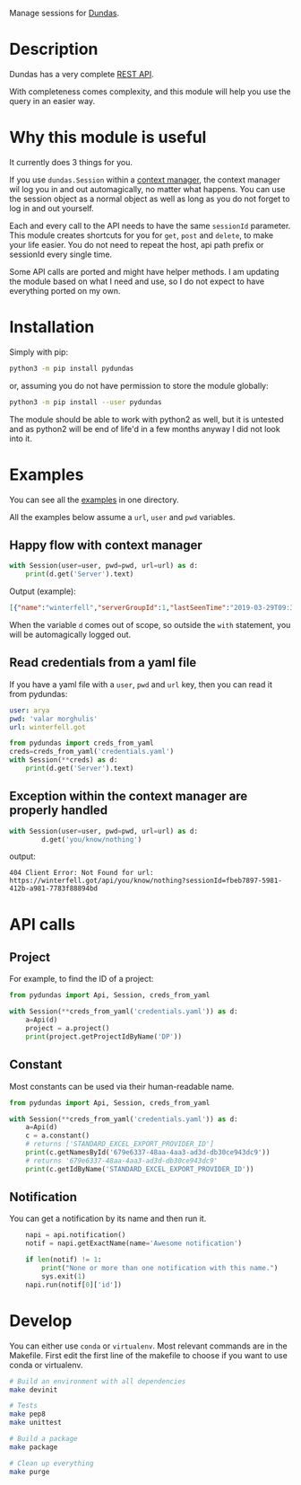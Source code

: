 Manage sessions for [Dundas](https://www.dundas.com/).

# Description


Dundas has a very complete [REST API](https://www.dundas.com/support/api-docs/rest/).

With completeness comes complexity, and this module will help you use the query in an
easier way.

# Why this module is useful

It currently does 3 things for you.

If you use `dundas.Session` within a [context manager](https://docs.python.org/3/reference/datamodel.html#context-managers),
the context manager wil log you in and out automagically, no matter what happens. You can
use the session object as a normal object as well as long as you do not forget to log in and out
yourself.

Each and every call to the API needs to have the same `sessionId` parameter. This module creates
shortcuts for you for `get`, `post` and `delete`, to make your life easier. You do not need
to repeat the host, api path prefix or sessionId every single time.

Some API calls are ported and might have helper methods. I am updating the module based on what I 
need and use, so I do not expect to have everything ported on my own.


# Installation

Simply with pip:

```bash
python3 -m pip install pydundas
```

or, assuming you do not have permission to store the module globally:

```bash
python3 -m pip install --user pydundas
```

The module should be able to work with python2 as well, but it is untested and as python2 will be end of life'd in a few
months anyway I did not look into it.

# Examples

You can see all the [examples](https://github.com/lomignet/pydundas/blob/master/exampples) in one directory.

All the examples below assume a `url`, `user` and `pwd` variables.

## Happy flow with context manager

```python
with Session(user=user, pwd=pwd, url=url) as d:
    print(d.get('Server').text)
```

Output (example):
```json
[{"name":"winterfell","serverGroupId":1,"lastSeenTime":"2019-03-29T09:33:38.880327Z","__classType":"dundas.configuration.ServerInfo"}]
```
When the variable `d` comes out of scope, so outside the `with` statement, you will be
automagically logged out.

## Read credentials from a yaml file
If you have a yaml file with a `user`, `pwd` and `url` key, then you can read it from pydundas:
```yaml
user: arya
pwd: 'valar morghulis'
url: winterfell.got
```

```python
from pydundas import creds_from_yaml
creds=creds_from_yaml('credentials.yaml')
with Session(**creds) as d:
    print(d.get('Server').text)
```

## Exception within the context manager are properly handled
```python
with Session(user=user, pwd=pwd, url=url) as d:
        d.get('you/know/nothing')
``` 
output:
```
404 Client Error: Not Found for url: https://winterfell.got/api/you/know/nothing?sessionId=fbeb7897-5981-412b-a981-7783f88894bd
```

# API calls

## Project
For example, to find the ID of a project:
```python
from pydundas import Api, Session, creds_from_yaml

with Session(**creds_from_yaml('credentials.yaml')) as d:
    a=Api(d)
    project = a.project()
    print(project.getProjectIdByName('DP'))
```

## Constant
Most constants can be used via their human-readable name.
```python
from pydundas import Api, Session, creds_from_yaml

with Session(**creds_from_yaml('credentials.yaml')) as d:
    a=Api(d)
    c = a.constant()
    # returns ['STANDARD_EXCEL_EXPORT_PROVIDER_ID']
    print(c.getNamesById('679e6337-48aa-4aa3-ad3d-db30ce943dc9'))
    # returns '679e6337-48aa-4aa3-ad3d-db30ce943dc9'
    print(c.getIdByName('STANDARD_EXCEL_EXPORT_PROVIDER_ID'))
```

## Notification

You can get a notification by its name and then run it.
```python
    napi = api.notification()
    notif = napi.getExactName(name='Awesome notification')

    if len(notif) != 1:
        print("None or more than one notification with this name.")
        sys.exit(1)
    napi.run(notif[0]['id'])
```

# Develop

You can either use `conda` or `virtualenv`. Most relevant commands are in the Makefile.
First edit the first line of the makefile to choose if you want to use conda or virtualenv. 

```bash
# Build an environment with all dependencies
make devinit

# Tests
make pep8
make unittest

# Build a package
make package

# Clean up everything
make purge

```